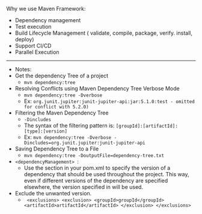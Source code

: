 Why we use Maven Framework:

- Dependency management
- Test execution
- Build Lifecycle Management ( validate, compile, package, verify. install, deploy)
- Support CI/CD
- Parallel Execution

-------------------------------

- Notes:
- Get the dependency Tree of a project
    - `mvn dependency:tree `
- Resolving Conflicts using Maven Dependency Tree Verbose Mode
    - `mvn dependency:tree -Dverbose`
    - Ex: `org.junit.jupiter:junit-jupiter-api:jar:5.1.0:test - omitted for conflict with 5.2.0)`
- Filtering the Maven Dependency Tree
    - `-Dincludes`
    - The syntax of the filtering pattern is: `[groupId]:[artifactId]:[type]:[version]`
    - Ex: `mvn dependency:tree -Dverbose -Dincludes=org.junit.jupiter:junit-jupiter-api`
- Saving Dependency Tree to a File
    - `mvn dependency:tree -DoutputFile=dependency-tree.txt`
- `<dependencyManagement> `:
    - Use the <dependencyManagement> section in your pom.xml to specify the version of a dependency that should be used
      throughout the project. This way, even if different versions of the dependency are specified elsewhere, the
      version
      specified in <dependencyManagement> will be used.
- Exclude the unwanted version.
    - ` <exclusions>
      <exclusion>
      <groupId>groupId</groupId>
      <artifactId>artifactId</artifactId>
      </exclusion>
      </exclusions>`
